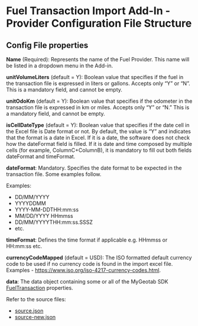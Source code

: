 # Fuel Transaction Import Add-In - Provider Configuration File Structure

## Config File properties

**Name** (Required): Represents the name of the Fuel Provider. This name will be listed in a dropdown menu in the Add-in.

**unitVolumeLiters** (default = Y): Boolean value that specifies if the fuel in the transaction file is expressed in liters or gallons. Accepts only “Y” or “N”. This is a mandatory field, and cannot be empty.

**unitOdoKm** (default = Y): Boolean value that specifies if the odometer in the transaction file is expressed in km or miles. Accepts only “Y” or “N.” This is a mandatory field, and cannot be empty.

**isCellDateType** (default = Y): Boolean value that specifies if the date cell in the Excel file is Date format or not. By default, the value is “Y” and indicates that the format is a date in Excel. If it is a date, the software does not check how the dateFormat field is filled. If it is date and time composed by multiple cells (for example, ColumnC+ColumnB), it is mandatory to fill out both fields dateFormat and timeFormat.

**dateFormat**: Mandatory. Specifies the date format to be expected in the transaction file. Some examples follow. 

Examples:
* DD/MM/YYYY
* YYYYDDMM
* YYYY-MM-DDTHH:mm:ss
* MM/DD/YYYY HHmmss
* DD/MM/YYYYTHH:mm:ss.SSSZ
* etc.

**timeFormat**: Defines the time format if applicable e.g. HHmmss or HH:mm:ss etc.

**currencyCodeMapped** (default = USD): The ISO formatted default currency code to be used if no currency code is found in the import excel file. Examples - https://www.iso.org/iso-4217-currency-codes.html.

**data**: The data object containing some or all of the MyGeotab SDK [FuelTransaction](https://geotab.github.io/sdk/software/api/reference/#FuelTransaction) properties.

Refer to the source files:
* [source.json](source.json) 
* [source-new.json](source-new.json)
